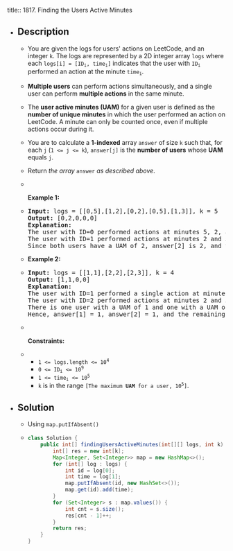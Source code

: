 title:: 1817. Finding the Users Active Minutes

- ## Description
	- <p>You are given the logs for users&#39; actions on LeetCode, and an integer <code>k</code>. The logs are represented by a 2D integer array <code>logs</code> where each <code>logs[i] = [ID<sub>i</sub>, time<sub>i</sub>]</code> indicates that the user with <code>ID<sub>i</sub></code> performed an action at the minute <code>time<sub>i</sub></code>.</p>
	- <p><strong>Multiple users</strong> can perform actions simultaneously, and a single user can perform <strong>multiple actions</strong> in the same minute.</p>
	- <p>The <strong>user active minutes (UAM)</strong> for a given user is defined as the <strong>number of unique minutes</strong> in which the user performed an action on LeetCode. A minute can only be counted once, even if multiple actions occur during it.</p>
	- <p>You are to calculate a <strong>1-indexed</strong> array <code>answer</code> of size <code>k</code> such that, for each <code>j</code> (<code>1 &lt;= j &lt;= k</code>), <code>answer[j]</code> is the <strong>number of users</strong> whose <strong>UAM</strong> equals <code>j</code>.</p>
	- <p>Return <i>the array </i><code>answer</code><i> as described above</i>.</p>
	- <p>&nbsp;</p>
	  <p><strong class="example">Example 1:</strong></p>
	- <pre>
	  <strong>Input:</strong> logs = [[0,5],[1,2],[0,2],[0,5],[1,3]], k = 5
	  <strong>Output:</strong> [0,2,0,0,0]
	  <strong>Explanation:</strong>
	  The user with ID=0 performed actions at minutes 5, 2, and 5 again. Hence, they have a UAM of 2 (minute 5 is only counted once).
	  The user with ID=1 performed actions at minutes 2 and 3. Hence, they have a UAM of 2.
	  Since both users have a UAM of 2, answer[2] is 2, and the remaining answer[j] values are 0.
	  </pre>
	- <p><strong class="example">Example 2:</strong></p>
	- <pre>
	  <strong>Input:</strong> logs = [[1,1],[2,2],[2,3]], k = 4
	  <strong>Output:</strong> [1,1,0,0]
	  <strong>Explanation:</strong>
	  The user with ID=1 performed a single action at minute 1. Hence, they have a UAM of 1.
	  The user with ID=2 performed actions at minutes 2 and 3. Hence, they have a UAM of 2.
	  There is one user with a UAM of 1 and one with a UAM of 2.
	  Hence, answer[1] = 1, answer[2] = 1, and the remaining values are 0.
	  </pre>
	- <p>&nbsp;</p>
	  <p><strong>Constraints:</strong></p>
	- <ul>
	  	<li><code>1 &lt;= logs.length &lt;= 10<sup>4</sup></code></li>
	  	<li><code>0 &lt;= ID<sub>i</sub> &lt;= 10<sup>9</sup></code></li>
	  	<li><code>1 &lt;= time<sub>i</sub> &lt;= 10<sup>5</sup></code></li>
	  	<li><code>k</code> is in the range <code>[The maximum <strong>UAM</strong> for a user, 10<sup>5</sup>]</code>.</li>
	  </ul>
- ## Solution
	- Using `map.putIfAbsent()`
	- ```java
	  class Solution {
	      public int[] findingUsersActiveMinutes(int[][] logs, int k) {
	          int[] res = new int[k];
	          Map<Integer, Set<Integer>> map = new HashMap<>();
	          for (int[] log : logs) {
	              int id = log[0];
	              int time = log[1];
	              map.putIfAbsent(id, new HashSet<>());
	              map.get(id).add(time);
	          }
	          for (Set<Integer> s : map.values()) {
	              int cnt = s.size();
	              res[cnt - 1]++;
	          }
	          return res;
	      }
	  }
	  ```
